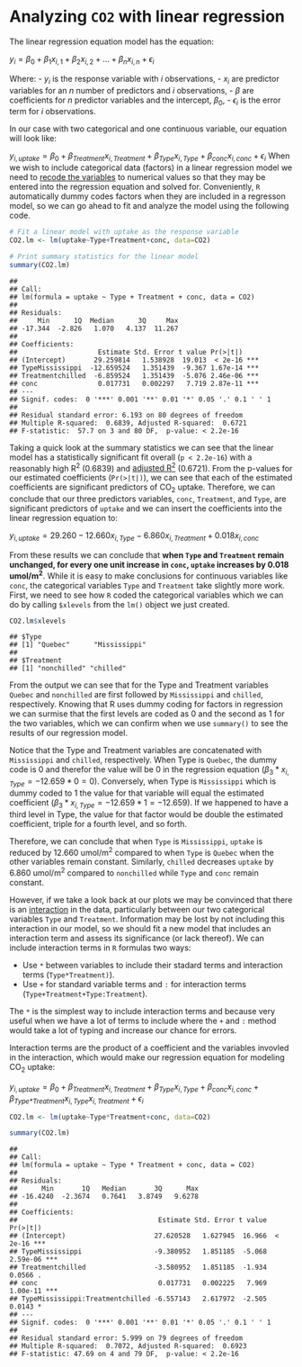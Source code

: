 
# Analyzing `CO2` with linear regression

The linear regression equation model has the equation:

*y*<sub>*i*</sub> = *β*<sub>0</sub> + *β*<sub>1</sub>*x*<sub>*i*, 1</sub> + *β*<sub>2</sub>*x*<sub>*i*, 2</sub> + ... + *β*<sub>*n*</sub>*x*<sub>*i*, *n*</sub> + *ϵ*<sub>*i*</sub>

Where: - *y*<sub>*i*</sub> is the response variable with *i* observations, - *x*<sub>*i*</sub> are predictor variables for an *n* number of predictors and *i* observations, - *β* are coefficients for *n* predictor variables and the intercept, *β*<sub>0</sub>, - *ϵ*<sub>*i*</sub> is the error term for *i* observations.

In our case with two categorical and one continuous variable, our equation will look like:

*y*<sub>*i*, *uptake*</sub> = *β*<sub>0</sub> + *β*<sub>*Treatment*</sub>*x*<sub>*i*, *Treatment*</sub> + *β*<sub>*Type*</sub>*x*<sub>*i*, *Type*</sub> + *β*<sub>*conc*</sub>*x*<sub>*i*, *conc*</sub> + *ϵ*<sub>*i*</sub>
 When we wish to include categorical data (factors) in a linear regression model we need to [recode the variables](https://stats.idre.ucla.edu/spss/faq/coding-systems-for-categorical-variables-in-regression-analysis/) to numerical values so that they may be entered into the regression equation and solved for. Conveniently, `R` automatically dummy codes factors when they are included in a regresson model, so we can go ahead to fit and analyze the model using the following code.

``` r
# Fit a linear model with uptake as the response variable
CO2.lm <- lm(uptake~Type+Treatment+conc, data=CO2)

# Print summary statistics for the linear model
summary(CO2.lm)
```

    ## 
    ## Call:
    ## lm(formula = uptake ~ Type + Treatment + conc, data = CO2)
    ## 
    ## Residuals:
    ##     Min      1Q  Median      3Q     Max 
    ## -17.344  -2.826   1.070   4.137  11.267 
    ## 
    ## Coefficients:
    ##                    Estimate Std. Error t value Pr(>|t|)    
    ## (Intercept)       29.259814   1.538928  19.013  < 2e-16 ***
    ## TypeMississippi  -12.659524   1.351439  -9.367 1.67e-14 ***
    ## Treatmentchilled  -6.859524   1.351439  -5.076 2.46e-06 ***
    ## conc               0.017731   0.002297   7.719 2.87e-11 ***
    ## ---
    ## Signif. codes:  0 '***' 0.001 '**' 0.01 '*' 0.05 '.' 0.1 ' ' 1
    ## 
    ## Residual standard error: 6.193 on 80 degrees of freedom
    ## Multiple R-squared:  0.6839, Adjusted R-squared:  0.6721 
    ## F-statistic:  57.7 on 3 and 80 DF,  p-value: < 2.2e-16

Taking a quick look at the summary statistics we can see that the linear model has a statistically significant fit overall (`p < 2.2e-16`) with a reasonably high R<sup>2</sup> (0.6839) and [adjusted R<sup>2</sup>](https://online.stat.psu.edu/stat501/lesson/10/10.3) (0.6721). From the p-values for our estimated coefficients (`Pr(>|t|)`), we can see that each of the estimated coefficients are significant predictors of CO<sub>2</sub> uptake. Therefore, we can conclude that our three predictors variables, `conc`, `Treatment`, and `Type`, are significant predictors of `uptake` and we can insert the coefficients into the linear regression equation to:

*y*<sub>*i*, *uptake*</sub> = 29.260 − 12.660*x*<sub>*i*, *Type*</sub> − 6.860*x*<sub>*i*, *Treatment*</sub> + 0.018*x*<sub>*i*, *conc*</sub>

From these results we can conclude that <b> when `Type` and `Treatment` remain unchanged, for every one unit increase in `conc`, `uptake` increases by 0.018 umol/m<sup>2</sup></b>. While it is easy to make conclusions for continuous variables like `conc`, the categorical variables `Type` and `Treatment` take slightly more work. First, we need to see how `R` coded the categorical variables which we can do by calling `$xlevels` from the `lm()` object we just created.

``` r
CO2.lm$xlevels
```

    ## $Type
    ## [1] "Quebec"      "Mississippi"
    ## 
    ## $Treatment
    ## [1] "nonchilled" "chilled"

From the output we can see that for the Type and Treatment variables `Quebec` and `nonchilled` are first followed by `Mississippi` and `chilled`, respectively. Knowing that R uses dummy coding for factors in regression we can surmise that the first levels are coded as 0 and the second as 1 for the two variables, which we can confirm when we use `summary()` to see the results of our regression model.

Notice that the Type and Treatment variables are concatenated with `Mississippi` and `chilled`, respectively. When Type is `Quebec`, the dummy code is 0 and therefor the value will be 0 in the regression equation (*β*<sub>3</sub> \* *x*<sub>*i*, *Type*</sub> = −12.659 \* 0 = 0). Conversely, when Type is `Mississippi` which is dummy coded to 1 the value for that variable will equal the estimated coefficient (*β*<sub>3</sub> \* *x*<sub>*i*, *Type*</sub> = −12.659 \* 1 = −12.659). If we happened to have a third level in Type, the value for that factor would be double the estimated coefficient, triple for a fourth level, and so forth.

Therefore, we can conclude that when `Type` is `Mississippi`, `uptake` is reduced by 12.660 umol/m<sup>2</sup> compared to when `Type` is `Quebec` when the other variables remain constant. Similarly, `chilled` decreases `uptake` by 6.860 umol/m<sup>2</sup> compared to `nonchilled` while `Type` and `conc` remain constant.

However, if we take a look back at our plots we may be convinced that there is an [interaction](https://online.stat.psu.edu/stat501/lesson/8/8.6) in the data, particularly between our two categorical variables `Type` and `Treatment`. Information may be lost by not including this interaction in our model, so we should fit a new model that includes an interaction term and assess its significance (or lack thereof). We can include interaction terms in `R` formulas two ways:

-   Use `*` between variables to include their stadard terms and interaction terms (`Type*Treatment)`).
-   Use `+` for standard variable terms and `:` for interaction terms (`Type+Treatment+Type:Treatment`).

The `*` is the simplest way to include interaction terms and because very useful when we have a lot of terms to include where the `+` and `:` method would take a lot of typing and increase our chance for errors.

Interaction terms are the product of a coefficient and the variables invovled in the interaction, which would make our regression equation for modeling CO<sub>2</sub> uptake:

*y*<sub>*i*, *uptake*</sub> = *β*<sub>0</sub> + *β*<sub>*Treatment*</sub>*x*<sub>*i*, *Treatment*</sub> + *β*<sub>*Type*</sub>*x*<sub>*i*, *Type*</sub> + *β*<sub>*conc*</sub>*x*<sub>*i*, *conc*</sub> + *β*<sub>*Type\*Treatment*</sub>*x*<sub>*i*, *Type*</sub>*x*<sub>*i*, *Treatment*</sub> + *ϵ*<sub>*i*</sub>

``` r
CO2.lm <- lm(uptake~Type*Treatment+conc, data=CO2)

summary(CO2.lm)
```

    ## 
    ## Call:
    ## lm(formula = uptake ~ Type * Treatment + conc, data = CO2)
    ## 
    ## Residuals:
    ##      Min       1Q   Median       3Q      Max 
    ## -16.4240  -2.3674   0.7641   3.8749   9.6278 
    ## 
    ## Coefficients:
    ##                                   Estimate Std. Error t value Pr(>|t|)    
    ## (Intercept)                      27.620528   1.627945  16.966  < 2e-16 ***
    ## TypeMississippi                  -9.380952   1.851185  -5.068 2.59e-06 ***
    ## Treatmentchilled                 -3.580952   1.851185  -1.934   0.0566 .  
    ## conc                              0.017731   0.002225   7.969 1.00e-11 ***
    ## TypeMississippi:Treatmentchilled -6.557143   2.617972  -2.505   0.0143 *  
    ## ---
    ## Signif. codes:  0 '***' 0.001 '**' 0.01 '*' 0.05 '.' 0.1 ' ' 1
    ## 
    ## Residual standard error: 5.999 on 79 degrees of freedom
    ## Multiple R-squared:  0.7072, Adjusted R-squared:  0.6923 
    ## F-statistic: 47.69 on 4 and 79 DF,  p-value: < 2.2e-16
